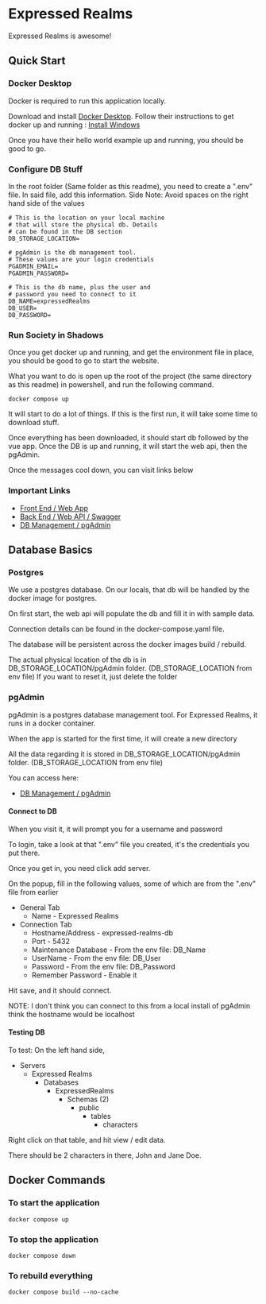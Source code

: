 # Expressed Realms

Expressed Realms is awesome!

## Quick Start

### Docker Desktop

Docker is required to run this application locally.

Download and install [Docker Desktop](https://www.docker.com/products/docker-desktop/).
Follow their instructions to get docker up and running : [Install Windows](https://docs.docker.com/desktop/install/windows-install/#install-docker-desktop-on-windows)

Once you have their hello world example up and running, you should be good to go.

### Configure DB Stuff

In the root folder (Same folder as this readme), you need to create a ".env" file.  In said file, add this information.
Side Note: Avoid spaces on the right hand side of the values

```
# This is the location on your local machine
# that will store the physical db. Details
# can be found in the DB section
DB_STORAGE_LOCATION=

# pgAdmin is the db management tool. 
# These values are your login credentials
PGADMIN_EMAIL=
PGADMIN_PASSWORD=

# This is the db name, plus the user and 
# password you need to connect to it
DB_NAME=expressedRealms
DB_USER=
DB_PASSWORD=
```

### Run Society in Shadows

Once you get docker up and running, and get the environment file in place, you should be good to go to start the website.

What you want to do is open up the root of the project (the same directory as this readme) in powershell, and run the 
following command.

```
docker compose up
```

It will start to do a lot of things.  If this is the first run, it will take some time to download stuff. 

Once everything has been downloaded, it should start db followed by the vue app.  Once the DB is up and running, it will 
start the web api, then the pgAdmin.

Once the messages cool down, you can visit links below

### Important Links

* [Front End / Web App](http://localhost:5173/)
* [Back End / Web API / Swagger](http://localhost:8080/swagger/index.html)
* [DB Management / pgAdmin](http://localhost:8888/login?next=%2Fbrowser%2F)

## Database Basics

### Postgres
We use a postgres database.  On our locals, that db will be handled by the docker image for postgres.

On first start, the web api will populate the db and fill it in with sample data.

Connection details can be found in the docker-compose.yaml file.

The database will be persistent across the docker images build / rebuild.  

The actual physical location of the db is in DB_STORAGE_LOCATION/pgAdmin folder. (DB_STORAGE_LOCATION from env file)
If you want to reset it, just delete the folder

### pgAdmin
pgAdmin is a postgres database management tool.  For Expressed Realms, it runs in a docker container.

When the app is started for the first time, it will create a new directory

All the data regarding it is stored in DB_STORAGE_LOCATION/pgAdmin folder. (DB_STORAGE_LOCATION from env file)

You can access here:
* [DB Management / pgAdmin](http://localhost:8888/login?next=%2Fbrowser%2F)


#### Connect to DB

When you visit it, it will prompt you for a username and password

To login, take a look at that ".env" file you created, it's the credentials you put there.

Once you get in, you need click add server.

On the popup, fill in the following values, some of which are from the ".env" file from earlier
* General Tab
  * Name - Expressed Realms
* Connection Tab
  * Hostname/Address - expressed-realms-db
  * Port - 5432
  * Maintenance Database - From the env file: DB_Name
  * UserName - From the env file: DB_User
  * Password - From the env file: DB_Password
  * Remember Password - Enable it

Hit save, and it should connect.

NOTE: I don't think you can connect to this from a local install of pgAdmin
think the hostname would be localhost

#### Testing DB

To test: On the left hand side, 
* Servers
  * Expressed Realms
    * Databases
      * ExpressedRealms
        * Schemas (2)
          * public
            * tables
              * characters

Right click on that table, and hit view / edit data.

There should be 2 characters in there, John and Jane Doe.

## Docker Commands

### To start the application
```
docker compose up
```

### To stop the application
```
docker compose down
```

### To rebuild everything
```
docker compose build --no-cache
```